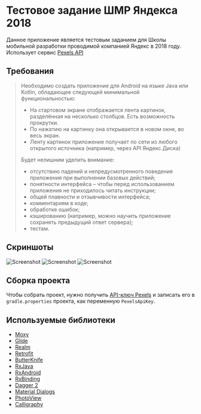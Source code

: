 # Тестовое задание ШМР Яндекса 2018
Данное приложение является тестовым заданием для Школы мобильной разработки проводимой компанией Яндекс в 2018 году.
Использует сервис [Pexels API](https://www.pexels.com/api/)

## Требования 

> Необходимо создать приложение для Android на языке Java или Kotlin, обладающее следующей минимальной функциональностью:
>
> * На стартовом экране отображается лента картинок, разделённая на несколько столбцов. Есть возможность прокрутки.
> * По нажатию на картинку она открывается в новом окне, во весь экран.
> * Ленту картинок приложение получает по сети из любого открытого источника (например, через API Яндекс.Диска)
>
> Будет нелишним уделить внимание:
>
> * отсутствию падений и непредусмотренного поведения приложения при выполнении базовых действий;
> * понятности интерфейса – чтобы перед использованием приложения не приходилось читать инструкции;
> * общей плавности и отзывчивости интерфейса;
> * комментариям в коде;
> * обработке ошибок;
> * кэшированию (например, можно научить приложение сохранять предыдущий ответ сервера);
> * тестам.

## Скриншоты
![Screenshot](https://raw.githubusercontent.com/millerovv/YandexGalleryTask/master/docs/images/Screenshot_1.png)
![Screenshot](https://raw.githubusercontent.com/millerovv/YandexGalleryTask/master/docs/images/Screenshot_2.png)
![Screenshot](https://raw.githubusercontent.com/millerovv/YandexGalleryTask/master/docs/images/Screenshot_3.png)

## Сборка проекта
Чтобы собрать проект, нужно получить [API-ключ Pexels]((https://www.pexels.com/api/)) и записать его в ```gradle.properties``` проекта, как переменную ```PexelsApiKey```.

## Используемые библиотеки
* [Moxy](https://github.com/Arello-Mobile/Moxy)
* [Glide](https://github.com/bumptech/glide)
* [Realm](https://github.com/realm/realm-java)
* [Retrofit](https://github.com/square/retrofit)
* [ButterKnife](https://github.com/JakeWharton/butterknife)
* [RxJava](https://github.com/ReactiveX/RxJava)
* [RxAndroid](https://github.com/ReactiveX/RxAndroid)
* [RxBinding](https://github.com/JakeWharton/RxBinding)
* [Dagger 2](https://github.com/google/dagger)
* [Material Dialogs](https://github.com/afollestad/material-dialogs)
* [PhotoView](https://github.com/chrisbanes/PhotoView)
* [Calligraphy](https://github.com/chrisjenx/Calligraphy)


